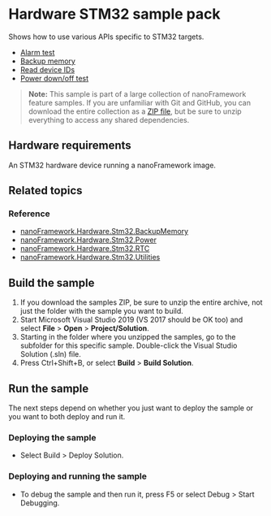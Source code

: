 # Hardware STM32 sample pack

Shows how to use various APIs specific to STM32 targets.

- [Alarm test](Stm32.TestAlarms)
- [Backup memory](/Stm32.BackupMemory)
- [Read device IDs](/Stm32.ReadDeviceIDs)
- [Power down/off test](/Stm32.PowerMode)

> **Note:** This sample is part of a large collection of nanoFramework feature samples.
> If you are unfamiliar with Git and GitHub, you can download the entire collection as a
> [ZIP file](https://github.com/nanoframework/Samples/archive/main.zip), but be
> sure to unzip everything to access any shared dependencies.
<!-- For more info on working with the ZIP file, 
> the samples collection, and GitHub, see [Get the UWP samples from GitHub](https://aka.ms/ovu2uq). 
> For more samples, see the [Samples portal](https://aka.ms/winsamples) on the Windows Dev Center.  -->

## Hardware requirements

An STM32 hardware device running a nanoFramework image.

## Related topics

### Reference

- [nanoFramework.Hardware.Stm32.BackupMemory](http://docs.nanoframework.net/api/nanoFramework.Hardware.Stm32.BackupMemory.html)
- [nanoFramework.Hardware.Stm32.Power](http://docs.nanoframework.net/api/nanoFramework.Hardware.Stm32.Power.html)
- [nanoFramework.Hardware.Stm32.RTC](http://docs.nanoframework.net/api/nanoFramework.Hardware.Stm32.RTC.html)
- [nanoFramework.Hardware.Stm32.Utilities](http://docs.nanoframework.net/api/nanoFramework.Hardware.Stm32.Utilities.html)

## Build the sample

1. If you download the samples ZIP, be sure to unzip the entire archive, not just the folder with the sample you want to build. 
2. Start Microsoft Visual Studio 2019 (VS 2017 should be OK too) and select **File** \> **Open** \> **Project/Solution**.
3. Starting in the folder where you unzipped the samples, go to the subfolder for this specific sample. Double-click the Visual Studio Solution (.sln) file.
4. Press Ctrl+Shift+B, or select **Build** \> **Build Solution**.

## Run the sample

The next steps depend on whether you just want to deploy the sample or you want to both deploy and run it.

### Deploying the sample

- Select Build > Deploy Solution.

### Deploying and running the sample

- To debug the sample and then run it, press F5 or select Debug >  Start Debugging.
